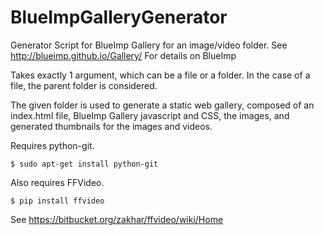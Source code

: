 BlueImpGalleryGenerator
=======================

Generator Script for BlueImp Gallery for an image/video folder. See http://blueimp.github.io/Gallery/ For details on BlueImp

Takes exactly 1 argument, which can be a file or a folder. In the case of a file, the parent folder is considered.

The given folder is used to generate a static web gallery, composed of an index.html file, BlueImp Gallery javascript and CSS, the images, and generated thumbnails for the images and videos.

Requires python-git.

    $ sudo apt-get install python-git

Also requires FFVideo.

    $ pip install ffvideo

See https://bitbucket.org/zakhar/ffvideo/wiki/Home
